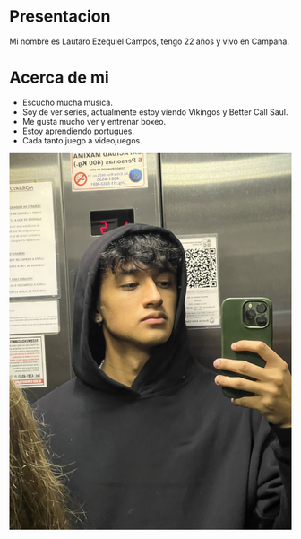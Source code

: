 # Presentacion

Mi nombre es Lautaro Ezequiel Campos, tengo 22 años y vivo en Campana.

# Acerca de mi

- Escucho mucha musica.
- Soy de ver series, actualmente estoy viendo Vikingos y Better Call Saul.
- Me gusta mucho ver y entrenar boxeo.
- Estoy aprendiendo portugues.
- Cada tanto juego a videojuegos.


![Foto](https://github.com/pdep-utn-frd/2025-presentacion-LautaroCamposs/blob/main/Foto.jpeg)
